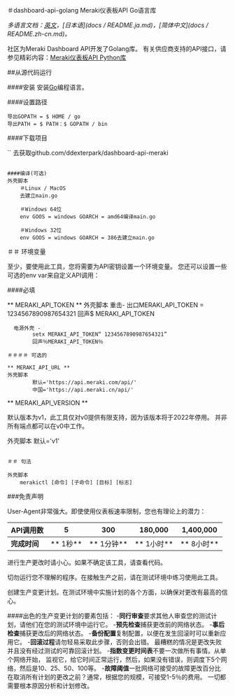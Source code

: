 ＃dashboard-api-golang
Meraki仪表板API Go语言库

*多语言文档：[英文](README.md)，[日本语](docs / README.ja.md)，[简体中文](docs / README.zh-cn.md)。*

社区为Meraki Dashboard API开发了Golang库。
有关供应商支持的API接口，请参见精彩内容：[Meraki仪表板API Python库](https://github.com/meraki/dashboard-api-python)

##从源代码运行

####安装
安装[Go](http://golang.org)编程语言。

####设置路径

```
导出GOPATH = $ HOME / go
导出PATH = $ PATH：$ GOPATH / bin
```

####下载项目

``
去获取github.com/ddexterpark/dashboard-api-meraki
```

####编译(可选)
外壳脚本
    ＃Linux / MacOS
    去建立main.go

    ＃Windows 64位
    env GOOS = windows GOARCH = amd64编译main.go
    
    ＃Windows 32位
    env GOOS = windows GOARCH = 386去建立main.go
```
    
＃＃ 环境变量

至少，要使用此工具，您将需要为API密钥设置一个环境变量。
您还可以设置一些可选的env var来自定义API调用：

####必填

** MERAKI_API_TOKEN **
外壳脚本
      重击-
      出口MERAKI_API_TOKEN = 1234567890987654321
      回声$ MERAKI_API_TOKEN
      
      电源外壳 -
            setx MERAKI_API_TOKEN“ 1234567890987654321”
            回声％MERAKI_API_TOKEN％
```
＃＃＃＃ 可选的
 
** MERAKI_API_URL **
外壳脚本
        默认='https://api.meraki.com/api/'
        中国='https://api.meraki.cn/api/'
```

** MERAKI_API_VERSION **

默认版本为v1，此工具仅对v0提供有限支持，因为该版本将于2022年停用。
并非所有端点都可以在v0中工作。
 
外壳脚本
    默认='v1'
```
    
＃＃ 句法

外壳脚本
    merakictl [命令] [子命令] [目标] [标志]
```


###免责声明

User-Agent非常强大。即使使用仪表板速率限制，您也有理论上的潜力：


API调用数| 5 | 300 | 180,000 | 1,400,000 |
--- | --- | --- | --- | --- |
**完成时间** | ** 1秒** | ** 1分钟** | ** 1小时** | ** 8小时** |


进行生产更改时请小心。如果不确定该工具，请查看代码。

切勿运行您不理解的程序。在接触生产之前，请在测试环境中练习使用此工具。

创建生产变更计划。在测试环境中实施计划的各个方面，以确保对更改有最高的信心。

####出色的生产变更计划的要素包括：
-**同行审查**要求其他人审查您的测试计划，请他们在您的测试环境中运行它。
-**预先检查**捕获更改前的网络状态。
-**事后检查**捕获更改后的网络状态。
-**备份配置**复制配置，以便在发生回滚时可以重新应用它。
-**回滚过程**请勿轻易采取此步骤，否则会出错。
最糟糕的情况是更改失败并且没有经过测试的可靠回滚计划。
-**指数变更时间表**不要一次做所有事情。从单个网络开始，
监视它，给它时间正常运行，然后，如果没有错误，则调度下5个网络，然后是10、25、50、100等。
-**故障阈值**一批网络可接受的故障更改百分比
在取消所有计划的更改之前？通常，根据您的规模，可接受1-5％的费用。
一切都需要根本原因分析和计划修改。